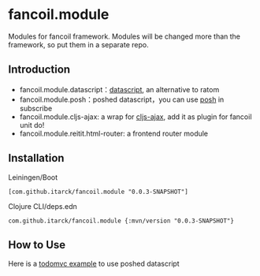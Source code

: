 # fancoil.module

Modules for fancoil framework. Modules will be changed more than the framework, so put them in a separate repo.

## Introduction

- fancoil.module.datascript：[datascript],  an alternative to ratom
- fancoil.module.posh：poshed datascript，you can use [posh] in subscribe
- fancoil.module.cljs-ajax: a wrap for [cljs-ajax], add it as plugin for fancoil unit do!
- fancoil.module.reitit.html-router: a frontend router module

[posh]:https://github.com/denistakeda/posh
[datascript]:https://github.com/tonsky/datascript
[cljs-ajax]:https://github.com/JulianBirch/cljs-ajax

## Installation

Leiningen/Boot

    [com.github.itarck/fancoil.module "0.0.3-SNAPSHOT"]

Clojure CLI/deps.edn

    com.github.itarck/fancoil.module {:mvn/version "0.0.3-SNAPSHOT"}


## How to Use

Here is a [todomvc example] to use poshed datascript

[todomvc example]:https://github.com/itarck/fancoil-example/tree/main/todomvc-datascript
